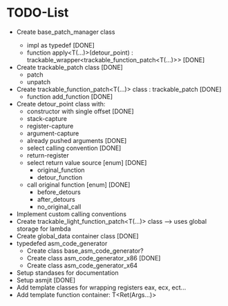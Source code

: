 # TODO-List

* Create base_patch_manager<typename resolve_strategy> class
   * impl as typedef  [DONE]
   * function apply<T(...)>(detour_point) : trackable_wrapper<trackable_function_patch<T(...)>> [DONE]
* Create trackable_patch class  [DONE]
   * patch
   * unpatch
* Create trackable_function_patch<T(...)> class : trackable_patch [DONE]
   * function add_function [DONE]
* Create detour_point class with:
   * constructor with single offset [DONE]
   * stack-capture
   * register-capture
   * argument-capture
   * already pushed arguments [DONE]
   * select calling convention [DONE]
   * return-register
   * select return value source [enum] [DONE]
      * original_function
	  * detour_function
   * call original function [enum] [DONE]
      * before_detours
      * after_detours
      * no_original_call
* Implement custom calling conventions
* Create trackable_light_function_patch<T(...)> class --> uses global storage for lambda
* Create global_data container class [DONE]
* typedefed asm_code_generator 
   * Create class base_asm_code_generator?
   * Create class asm_code_generator_x86 [DONE]
   * Create class asm_code_generator_x64
* Setup standases for documentation
* Setup asmjit [DONE]
* Add template classes for wrapping registers eax<int>, ecx<int>, ect...
* Add template function container: T<Ret(Args...)>

